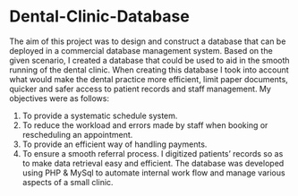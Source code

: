 # Dental-Clinic-Database

The aim of this project was to design and construct a database that can be deployed in a commercial database management system. Based on the given scenario, I created a database that could be used to aid in the smooth running of the dental clinic.
When creating this database I took into account what would make the dental practice more efficient, limit paper documents, quicker and safer access to patient records and staff management.
My objectives were as follows:
1.	To provide a systematic schedule system.
2.	To reduce the workload and errors made by staff when booking or rescheduling an appointment.
3.	To provide an efficient way of handling payments.
4.	To ensure a smooth referral process.
 I digitized patients’ records so as to make data retrieval easy and efficient. The database was developed using PHP & MySql to automate internal work flow and manage various aspects of a small clinic.
